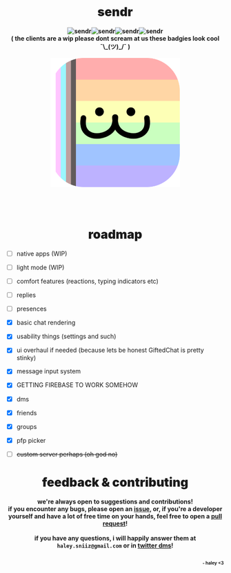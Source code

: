 <!-- ![Android](https://img.shields.io/badge/Android-3DDC84?style=for-the-badge&logo=android&logoColor=white) ![Mac OS](https://img.shields.io/badge/mac%20os-000000?style=for-the-badge&logo=macos&logoColor=F0F0F0) ![Windows](https://img.shields.io/badge/Windows-0078D6?style=for-the-badge&logo=windows&logoColor=white) ![Linux](https://img.shields.io/badge/Linux-FCC624?style=for-the-badge&logo=linux&logoColor=black) -->

<h1 align="center" style="font-weight: 900;">
sendr
</h1>

<p align="center" style="font-weight: bold;">
<img src="https://img.shields.io/badge/Android-3DDC84?style=for-the-badge&logo=android&logoColor=white" alt="sendr" width="120" height="30"/><img src="https://img.shields.io/badge/mac%20os-000000?style=for-the-badge&logo=macos&logoColor=F0F0F0" alt="sendr" width="120" height="30"/><img src="https://img.shields.io/badge/Windows-0078D6?style=for-the-badge&logo=windows&logoColor=white" alt="sendr" width="120" height="30"/><img src="https://img.shields.io/badge/Linux-FCC624?style=for-the-badge&logo=linux&logoColor=black" alt="sendr" width="120" height="30"/><br/>( the clients are a wip please dont scream at us these badgies look cool ¯\_(ツ)_/¯ )<br/><br/><img src="https://github.com/sniiz/sendr/blob/master/assets/pride-favicon.png?raw=true" width="300" alt="sendr logo"/></br><br/>
<!-- a minimalistic open source messenger -->
</p>

<h1 align="center" style="font-weight: 900;"><br/>roadmap</h1>

- [ ] native apps (WIP)
- [ ] light mode (WIP)

- [ ] comfort features (reactions, typing indicators etc)
- [ ] replies
- [ ] presences

- [x] basic chat rendering
- [x] usability things (settings and such)
- [x] ui overhaul if needed (because lets be honest GiftedChat is pretty stinky)
- [x] message input system
- [x] GETTING FIREBASE TO WORK SOMEHOW
- [x] dms
- [x] friends
- [x] groups
- [x] pfp picker

- [ ] ~~custom server perhaps (oh god no)~~

<h1 align="center" style="font-weight: 900;">
feedback & contributing
</h1>

<p align="center" style="font-weight: bold;">
we're always open to suggestions and contributions!</br>if you encounter any bugs, please open an <a href="https://github.com/sniiz/sendr/issues/new">issue</a>, or, if you're a developer yourself and have a lot of free time on your hands, feel free to open a <a href="https://github.com/sniiz/sendr/pulls">pull request</a>!<br/><br/>if you have any questions, i will happily answer them at <code>haley.sniiz@gmail.com</code> or in <a href="https://twitter.com/_sniiz_">twitter dms</a>!
</p>

<p align="right" style="font-weight: bold; font-size: 10px;">
<br/>- haley <3
</p>
